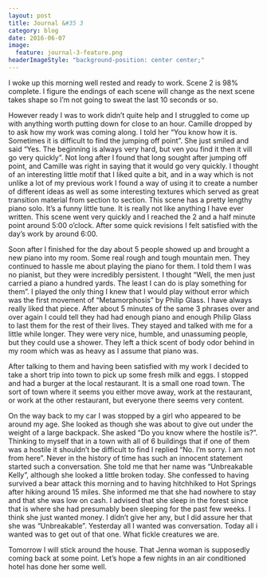 ```yaml
---
layout: post
title: Journal &#35 3
category: blog
date: 2016-06-07
image:
  feature: journal-3-feature.png
headerImageStyle: "background-position: center center;"
---
```

I woke up this morning well rested and ready to work. Scene 2 is 98% complete. I figure the endings of each scene will change as the next scene takes shape so I’m not going to sweat the last 10 seconds or so.

However ready I was to work didn’t quite help and I struggled to come up with anything worth putting down for close to an hour. Camille dropped by to ask how my work was coming along. I told her “You know how it is. Sometimes it is difficult to find the jumping off point”. She just smiled and said “Yes. The beginning is always very hard, but ven you find it then it vill go very quickly”. Not long after I found that long sought after jumping off point, and Camille was right in saying that it would go very quickly. I thought of an interesting little motif that I liked quite a bit, and in a way which is not unlike a lot of my previous work I found a way of using it to create a number of different ideas as well as some interesting textures which served as great transition material from section to section. This scene has a pretty lengthy piano solo. It’s a funny little tune. It is really not like anything I have ever written. This scene went very quickly and I reached the 2 and a half minute point around 5:00 o’clock. After some quick revisions I felt satisfied with the day’s work by around 6:00.

Soon after I finished for the day about 5 people showed up and brought a new piano into my room. Some real rough and tough mountain men. They continued to hassle me about playing the piano for them. I told them I was no pianist, but they were incredibly persistent. I thought “Well, the men just carried a piano a hundred yards. The least I can do is play something for them”. I played the only thing I knew that I would play without error which was the first movement of “Metamorphosis” by Philip Glass. I have always really liked that piece. After about 5 minutes of the same 3 phrases over and over again I could tell they had had enough piano and enough Philip Glass to last them for the rest of their lives. They stayed and talked with me for a little while longer. They were very nice, humble, and unassuming people, but they could use a shower. They left a thick scent of body odor behind in my room which was as heavy as I assume that piano was. 

After talking to them and having been satisfied with my work I decided to take a short trip into town to pick up some fresh milk and eggs. I stopped and had a burger at the local restaurant. It is a small one road town. The sort of town where it seems you either move away, work at the restaurant, or work at the other restaurant, but everyone there seems very content. 

On the way back to my car I was stopped by a girl who appeared to be around my age. She looked as though she was about to give out under the weight of a large backpack. She asked “Do you know where the hostile is?”. Thinking to myself that in a town with all of 6 buildings that if one of them was a hostile it shouldn’t be difficult to find I replied “No. I’m sorry. I am not from here”. Never in the history of time has such an innocent statement started such a conversation. She told me that her name was “Unbreakable Kelly”, although she looked a little broken today. She confessed to having survived a bear attack this morning and to having hitchhiked to Hot Springs after hiking around 15 miles. She informed me that she had nowhere to stay and that she was low on cash. I advised that she sleep in the forest since that is where she had presumably been sleeping for the past few weeks. I think she just wanted money. I didn’t give her any, but I did assure her that she was “Unbreakable”. Yesterday all I wanted was conversation. Today all i wanted was to get out of that one. What fickle creatures we are. 

Tomorrow I will stick around the house. That Jenna woman is supposedly coming back at some point. Let’s hope a few nights in an air conditioned hotel has done her some well. 



